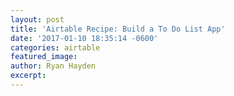 ```yaml
---
layout: post
title: 'Airtable Recipe: Build a To Do List App'
date: '2017-01-10 18:35:14 -0600'
categories: airtable
featured_image:
author: Ryan Hayden
excerpt:
---
```

